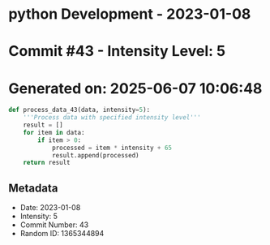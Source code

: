 ﻿# python Development - 2023-01-08
# Commit #43 - Intensity Level: 5
# Generated on: 2025-06-07 10:06:48
```python
def process_data_43(data, intensity=5):
    '''Process data with specified intensity level'''
    result = []
    for item in data:
        if item > 0:
            processed = item * intensity + 65
            result.append(processed)
    return result
```
## Metadata
- Date: 2023-01-08
- Intensity: 5
- Commit Number: 43
- Random ID: 1365344894
